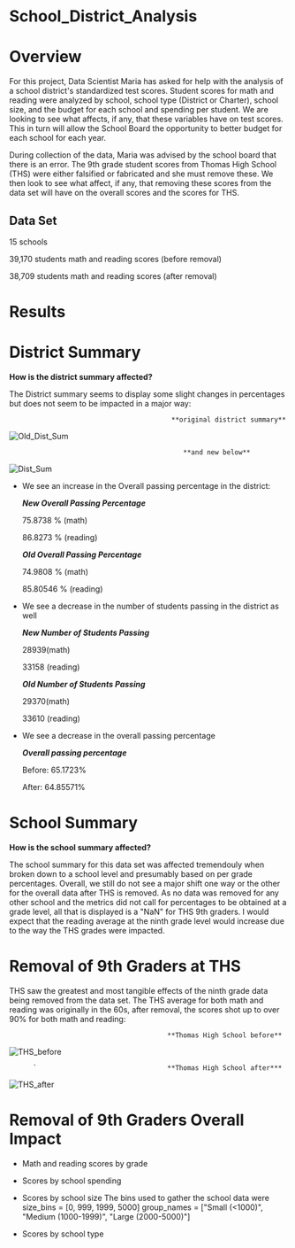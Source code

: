 # School_District_Analysis #

# **Overview** #

For this project, Data Scientist Maria has asked for help with the analysis of a school district's standardized test scores. Student scores for math and reading were analyzed by school, school type (District or Charter), school size, and the budget for each school and spending per student. We are looking to see what affects, if any, that these variables have on test scores. This in turn will allow the School Board the opportunity to better budget for each school for each year.

During collection of the data, Maria was advised by the school board that there is an error. The 9th grade student scores from Thomas High School (THS) were either falsified or fabricated and she must remove these. We then look to see what affect, if any, that removing these scores from the data set will have on the overall scores and the scores for THS.

## Data Set ##

15 schools 

39,170 students math and reading scores (before removal)

38,709 students math and reading scores (after removal)


# Results #

# **District Summary** #
**How is the district summary affected?**

The District summary seems to display some slight changes in percentages but does not seem to be impacted in a major way:

                                             **original district summary**
                     
![Old_Dist_Sum](https://user-images.githubusercontent.com/99927324/164128480-e6266b59-af2b-4063-8d73-6937dd9bcdd1.png)
                                                
                                                **and new below**

![Dist_Sum](https://user-images.githubusercontent.com/99927324/164128555-670ffb54-d11c-4036-991e-05be9af0f17b.png)

- We see an increase in the Overall passing percentage in the district:

    ***New Overall Passing Percentage***
  
    75.8738 % (math)
  
    86.8273 % (reading) 

    ***Old Overall Passing Percentage***
  
    74.9808 % (math)
  
    85.80546 % (reading) 


- We see a decrease in the number of students passing in the district as well

    ***New Number of Students Passing***
  
    28939(math)
  
    33158 (reading)
  

    ***Old Number of Students Passing***
  
    29370(math)
  
    33610 (reading) 
  

- We see a decrease in the overall passing percentage

    ***Overall passing percentage***

    Before: 65.1723%
  
    After: 64.85571%
  

# **School Summary** #
**How is the school summary affected?**

The school summary for this data set was affected tremendouly when broken down to a school level and presumably based on per grade percentages.  Overall, we still do not see a major shift one way or the other for the overall data after THS is removed. As no data was removed for any other school and the metrics did not call for percentages to be obtained at a grade level, all that is displayed is a "NaN" for THS 9th graders. I would expect that the reading average at the ninth grade level would increase due to the way the THS grades were impacted. 

# **Removal of 9th Graders at THS** #
THS saw the greatest and most tangible effects of the ninth grade data being removed from the data set. The THS average for both math and reading was originally in the 60s, after removal, the scores shot up to over 90% for both math and reading:


                                            **Thomas High School before**
![THS_before](https://user-images.githubusercontent.com/99927324/164128855-4cbf543d-b8ac-4367-ab93-3821d50a9586.png)



          `                                 **Thomas High School after***
![THS_after](https://user-images.githubusercontent.com/99927324/164128949-d408a1af-4f20-4c9d-b209-f6276ae60043.png)




# **Removal of 9th Graders Overall Impact** #

- Math and reading scores by grade
  

- Scores by school spending

- Scores by school size
The bins used to gather the school data were 
size_bins = [0, 999, 1999, 5000]
group_names = ["Small (<1000)", "Medium (1000-1999)", "Large (2000-5000)"]

- Scores by school type




